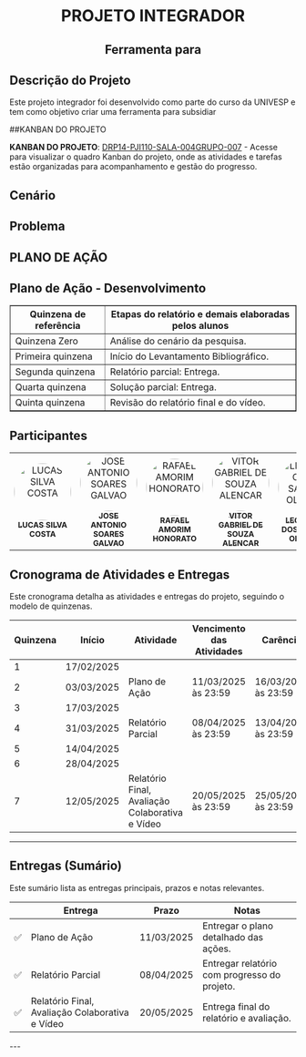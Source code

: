 <h1 align='center'>PROJETO INTEGRADOR</h1>
<h2 align='center'>Ferramenta para </h2>

## Descrição do Projeto
Este projeto integrador foi desenvolvido como parte do curso da UNIVESP e tem como objetivo criar uma ferramenta para subsidiar 

##KANBAN DO PROJETO
<p>
    <strong>KANBAN DO PROJETO</strong>: 
    <a href="https://github.com/users/23216886alunounivesp/projects/1" target="_blank">DRP14-PJI110-SALA-004GRUPO-007</a> - Acesse para visualizar o quadro Kanban do projeto, onde as atividades e tarefas estão organizadas para acompanhamento e gestão do progresso.
</p>


## Cenário




## Problema 

## PLANO DE AÇÃO
<!DOCTYPE html>
<html lang="pt-BR">
<head>
    <meta charset="UTF-8">
    <meta name="viewport" content="width=device-width, initial-scale=1.0">
    <title>Plano de Ação - Desenvolvimento</title>
</head>
<body>

<h2>Plano de Ação - Desenvolvimento</h2>
<table border="1" cellspacing="0" cellpadding="8">
    <thead>
        <tr>
            <th>Quinzena de referência</th>
            <th>Etapas do relatório e demais elaboradas pelos alunos</th>
        </tr>
    </thead>
    <tbody>
        <tr>
            <td>Quinzena Zero</td>
            <td>Análise do cenário da pesquisa.</td>
        </tr>
        <tr>
            <td>Primeira quinzena</td>
            <td>Início do Levantamento Bibliográfico.</td>
        </tr>
        <tr>
            <td>Segunda quinzena</td>
            <td>Relatório parcial: Entrega.</td>
        </tr>
        <tr>
            <td>Quarta quinzena</td>
            <td>Solução parcial: Entrega.</td>
        </tr>
        <tr>
            <td>Quinta quinzena</td>
            <td>Revisão do relatório final e do vídeo.</td>
        </tr>
    </tbody>
</table>

</body>
</html>






## Participantes

<table>
  <tr>
    <td align="center">
      <a href="https://github.com/Lucassilvacost">
        <img style="border-radius: 50%;" src="https://avatars.githubusercontent.com/u/201174332?v=4" width="100px;" alt="LUCAS SILVA COSTA"/>
        <br />
        <sub><b>LUCAS SILVA COSTA</b></sub>
      </a>
      <br/>
    </td>
    <td align="center">
      <a href="https://github.com/GalvaoJose">
        <img style="border-radius: 50%;" src="https://avatars.githubusercontent.com/u/59177696?v=4" width="100px;" alt="JOSE ANTONIO SOARES GALVAO"/>
        <br />
        <sub><b>JOSE ANTONIO SOARES GALVAO</b></sub>
      </a>
      <br/>
    </td>
    <td align="center">
      <a href="https://github.com/rafaelhonorato03">
        <img style="border-radius: 50%;" src="https://avatars.githubusercontent.com/u/114627686?v=4" width="100px;" alt="RAFAEL AMORIM HONORATO"/>
        <br />
        <sub><b>RAFAEL AMORIM HONORATO</b></sub>
      </a>
      <br/>
    </td>
    <td align="center">
      <a href="https://github.com/SouVitorGabriel">
        <img style="border-radius: 50%;" src="https://avatars.githubusercontent.com/u/29991853?v=4" width="100px;" alt="VITOR GABRIEL DE SOUZA ALENCAR"/>
        <br />
        <sub><b>VITOR GABRIEL DE SOUZA ALENCAR</b></sub>
      </a>
      <br/>
    </td>
    <td align="center">
      <a href="https://github.com/uSantozZ">
        <img style="border-radius: 50%;" src="https://avatars.githubusercontent.com/u/202187360?v=4" width="100px;" alt="LEONARDO DOS SANTOS OLIVEIRA"/>
        <br />
        <sub><b>LEONARDO DOS SANTOS OLIVEIRA</b></sub>
      </a>
      <br/>
    </td>
    <td align="center">
      <a href="https://github.com/23216886alunounivesp">
        <img style="border-radius: 50%;" src="https://avatars.githubusercontent.com/u/139832358?v=4" width="100px;" alt="LEONARDO TOMAZ DE SOUZA NETO"/>
        <br />
        <sub><b>LEONARDO TOMAZ DE SOUZA NETO</b></sub>
      </a>
      <br/>
    </td>
  </tr>
</table>
<!DOCTYPE html>
<html lang="pt-BR">
<head>
    <meta charset="UTF-8">
    <meta name="viewport" content="width=device-width, initial-scale=1.0">
    

</head>
<body>

<h2>Cronograma de Atividades e Entregas</h2>
<p>Este cronograma detalha as atividades e entregas do projeto, seguindo o modelo de quinzenas.</p>
<table>
    <thead>
        <tr>
            <th>Quinzena</th>
            <th>Início</th>
            <th>Atividade</th>
            <th>Vencimento das Atividades</th>
            <th>Carência</th>
        </tr>
    </thead>
    <tbody>
        <tr>
            <td>1</td>
            <td>17/02/2025</td>
            <td></td>
            <td></td>
            <td></td>
        </tr>
        <tr>
            <td>2</td>
            <td>03/03/2025</td>
            <td>Plano de Ação</td>
            <td>11/03/2025 às 23:59</td>
            <td>16/03/2025 às 23:59</td>
        </tr>
        <tr>
            <td>3</td>
            <td>17/03/2025</td>
            <td></td>
            <td></td>
            <td></td>
        </tr>
        <tr>
            <td>4</td>
            <td>31/03/2025</td>
            <td>Relatório Parcial</td>
            <td>08/04/2025 às 23:59</td>
            <td>13/04/2025 às 23:59</td>
        </tr>
        <tr>
            <td>5</td>
            <td>14/04/2025</td>
            <td></td>
            <td></td>
            <td></td>
        </tr>
        <tr>
            <td>6</td>
            <td>28/04/2025</td>
            <td></td>
            <td></td>
            <td></td>
        </tr>
        <tr>
            <td>7</td>
            <td>12/05/2025</td>
            <td>Relatório Final, Avaliação Colaborativa e Vídeo</td>
            <td>20/05/2025 às 23:59</td>
            <td>25/05/2025 às 23:59</td>
        </tr>
    </tbody>
</table>

<hr>

<h2>Entregas (Sumário)</h2>
<p>Este sumário lista as entregas principais, prazos e notas relevantes.</p>
<table>
    <thead>
        <tr>
            <th></th>
            <th>Entrega</th>
            <th>Prazo</th>
            <th>Notas</th>
        </tr>
    </thead>
    <tbody>
        <tr>
            <td>✅</td>
            <td>Plano de Ação</td>
            <td>11/03/2025</td>
            <td>Entregar o plano detalhado das ações.</td>
        </tr>
        <tr>
            <td>✅</td>
            <td>Relatório Parcial</td>
            <td>08/04/2025</td>
            <td>Entregar relatório com progresso do projeto.</td>
        </tr>
        <tr>
            <td>✅</td>
            <td>Relatório Final, Avaliação Colaborativa e Vídeo</td>
            <td>20/05/2025</td>
            <td>Entrega final do relatório e avaliação.</td>
        </tr>
    </tbody>
</table>

</body>
</html>
---







